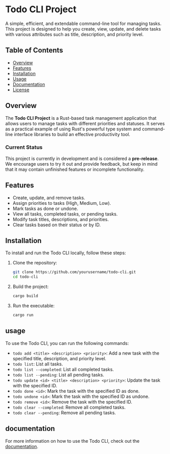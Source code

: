 # Todo CLI Project

A simple, efficient, and extendable command-line tool for managing tasks. This project is designed to help you create, view, update, and delete tasks with various attributes such as title, description, and priority level.

## Table of Contents
- [Overview](#overview)
- [Features](#features)
- [Installation](#installation)
- [Usage](#usage)
- [Documentation](#documentation)
- [License](#license)

## Overview
The **Todo CLI Project** is a Rust-based task management application that allows users to manage tasks with different priorities and statuses. It serves as a practical example of using Rust's powerful type system and command-line interface libraries to build an effective productivity tool.

### Current Status
This project is currently in development and is considered a **pre-release**. We encourage users to try it out and provide feedback, but keep in mind that it may contain unfinished features or incomplete functionality.

## Features
- Create, update, and remove tasks.
- Assign priorities to tasks (High, Medium, Low).
- Mark tasks as done or undone.
- View all tasks, completed tasks, or pending tasks.
- Modify task titles, descriptions, and priorities.
- Clear tasks based on their status or by ID.

## Installation
To install and run the Todo CLI locally, follow these steps:

1. Clone the repository:
   ```bash
   git clone https://github.com/yourusername/todo-cli.git
   cd todo-cli

2. Build the project:
   ```bash
   cargo build

3. Run the executable:
   ```bash
   cargo run

## usage
To use the Todo CLI, you can run the following commands:

- `todo add <title> <description> <priority>`: Add a new task with the specified title, description, and priority level.
- `todo list`: List all tasks.
- `todo list --completed`: List all completed tasks.
- `todo list --pending`: List all pending tasks.
- `todo update <id> <title> <description> <priority>`: Update the task with the specified ID.
- `todo done <id>`: Mark the task with the specified ID as done.
- `todo undone <id>`: Mark the task with the specified ID as undone.
- `todo remove <id>`: Remove the task with the specified ID.
- `todo clear --completed`: Remove all completed tasks.
- `todo clear --pending`: Remove all pending tasks.

## documentation
For more information on how to use the Todo CLI, check out the [documentation](DOCUMENTATION.md).


